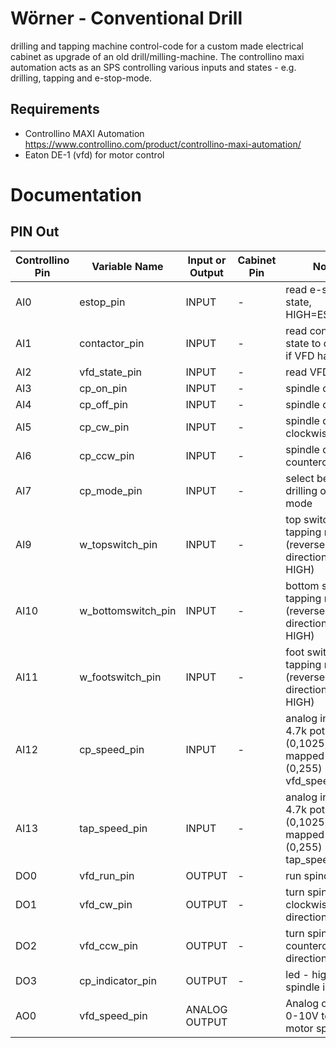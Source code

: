 # Wörner - Conventional Drill 
drilling and tapping machine control-code for a custom made electrical cabinet as upgrade of an old drill/milling-machine.
The controllino maxi automation acts as an SPS controlling various inputs and states - e.g. drilling, tapping and e-stop-mode.

## Requirements
- Controllino MAXI Automation https://www.controllino.com/product/controllino-maxi-automation/
- Eaton DE-1 (vfd) for motor control

# Documentation

## PIN Out
| Controllino Pin | Variable Name |  Input or Output |Cabinet Pin | Notes |   
|---|---|---|---|---|
| AI0   |  estop_pin |  INPUT |  - | read e-stop state, HIGH=ESTOP |
| AI1   |  contactor_pin | INPUT  | -  | read contactor state to determin if VFD has power  |
| AI2   |  vfd_state_pin |  INPUT | -  | read VFD state |
| AI3   |  cp_on_pin | INPUT  | -  |  spindle on |
| AI4   |  cp_off_pin | INPUT  | -  |  spindle off |
| AI5   |  cp_cw_pin | INPUT  | -  |  spindle direction clockwise |
| AI6   |  cp_ccw_pin | INPUT  | -  | spindle direction counterclockwise  |
| AI7   |  cp_mode_pin |  INPUT | -  | select between drilling or tapping mode  |
| AI9   |  w_topswitch_pin | INPUT  | -  | top switch for tapping mode (reverse spindle direction on HIGH) |
| AI10  |  w_bottomswitch_pin | INPUT  | -  |  bottom switch for tapping mode (reverse spindle direction on HIGH) |
| AI11  |  w_footswitch_pin |  INPUT | -  | foot switch for tapping mode (reverse spindle direction on HIGH)  |
| AI12  |  cp_speed_pin | INPUT  | -  |  analog input from 4.7k pot (0,1025) mapped to (0,255) vfd_speed_pin |
| AI13  |  tap_speed_pin | INPUT  | -  |  analog input from 4.7k pot (0,1025) mapped to (0,255) tap_speed_pin |
| DO0   |  vfd_run_pin | OUTPUT  | -  | run spindle  |
| DO1   |  vfd_cw_pin | OUTPUT | -  |  turn spindle on in clockwise direction |
| DO2   |  vfd_ccw_pin | OUTPUT  | -  |  turn spindle on in counterclockwise direction  |
| DO3   |  cp_indicator_pin | OUTPUT   | -  |  led - high if spindle is on |
| AO0   |  vfd_speed_pin | ANALOG OUTPUT  |   | Analog out from 0-10V to control motor speed  |

